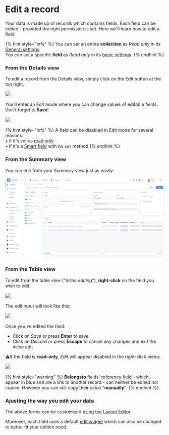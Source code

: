 # Edit a record

Your data is made up of records which contains fields. Each field can be edited - provided the right permission is set. Here we'll learn how to edit a field.

{% hint style="info" %}
You can set an entire **collection** as _Read only_ in its [General settings](../manage-your-collection-settings.md#general-tab).\
You can set a specific **field** as _Read only_ in its [basic settings](../customize-your-fields/#basic-settings).
{% endhint %}

### From the Details view

To edit a record from the Details view, simply click on the Edit button at the top right.

![](<../../.gitbook/assets/Capture d’écran 2020-01-16 à 23.54.47.png>)

You'll enter an Edit mode where you can change values of editable fields. Don't forget to **Save**!

![](<../../.gitbook/assets/Capture d’écran 2020-01-17 à 00.05.03.png>)

{% hint style="info" %}
A field can be disabled in Edit mode for several reasons:\
• if it's set as [read only](../customize-your-fields/#basic-settings) \
• if it's a [Smart field](broken-reference) with no `set` method
{% endhint %}

### From the Summary view

You can edit from your Summary view just as easily:

![](<../../.gitbook/assets/image (588).png>)

### From the Table view

To edit from the table view ("_inline editing_"), **right-click** on the field you wish to edit:

![](<../../.gitbook/assets/Capture d’écran 2020-02-20 à 11.55.14.png>)

The edit input will look like this:

![](<../../.gitbook/assets/Capture d’écran 2020-02-20 à 11.59.04.png>)

Once you've edited the field:

* Click on _Save_ or press **Enter** to save
* Click on _Discard_ or press **Escape** to cancel any changes and exit the inline edit

:warning:If the field is **read-only**, _Edit_ will appear disabled in the right-click menu:

![](<../../.gitbook/assets/Capture d’écran 2020-02-20 à 14.33.02.png>)

{% hint style="warning" %}
**Belongsto** fields' [reference field](../manage-your-collection-settings.md#general-tab) - which appear in blue and are a link to another record - can neither be edited nor copied. However you can still copy their value "**manually**".
{% endhint %}

### Ajusting the way you edit your data

The above forms can be customized [using the Layout Editor](../../getting-started/master-your-ui/using-the-layout-editor-mode/customize-your-creation-and-edition-forms.md).

Moreover, each field uses a default [edit widget](../customize-your-fields/edit-widgets.md) which can also be changed to better fit your edition need.
